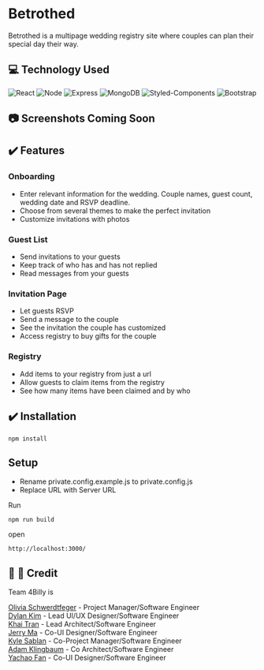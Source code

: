 # Betrothed
Betrothed is a multipage wedding registry site where couples can plan their special day their way. 

## :computer: Technology Used
![React](https://img.shields.io/badge/React-20232A?style=for-the-badge&logo=react&logoColor=61DAFB) ![Node](https://img.shields.io/badge/React-20232A?style=for-the-badge&logo=react&logoColor=61DAFB) ![Express](https://img.shields.io/badge/Express.js-000000?style=for-the-badge&logo=express&logoColor=white) ![MongoDB](https://img.shields.io/badge/MongoDB-4EA94B?style=for-the-badge&logo=mongodb&logoColor=white) ![Styled-Components](https://img.shields.io/badge/styled--components-DB7093?style=for-the-badge&logo=styled-components&logoColor=white) ![Bootstrap](https://img.shields.io/badge/Bootstrap-563D7C?style=for-the-badge&logo=bootstrap&logoColor=white) 

## :camera: Screenshots Coming Soon

## :heavy_check_mark: Features

### Onboarding 

* Enter relevant information for the wedding. Couple names, guest count, wedding date and RSVP deadline. 
* Choose from several themes to make the perfect invitation
* Customize invitations with photos


### Guest List

* Send invitations to your guests
* Keep track of who has and has not replied
* Read messages from your guests

### Invitation Page

* Let guests RSVP 
* Send a message to the couple 
* See the invitation the couple has customized
* Access registry to buy gifts for the couple

### Registry

* Add items to your registry from just a url
* Allow guests to claim items from the registry
* See how many items have been claimed and by who

## :heavy_check_mark: Installation

```
npm install
```

## Setup
* Rename private.config.example.js to private.config.js
* Replace URL with Server URL

Run

```
npm run build
```

open

```
http://localhost:3000/

```

## :woman: :man: Credit
Team 4Billy is

[Olivia Schwerdtfeger](https://github.com/oliviaschwerdt) - Project Manager/Software Engineer
<br>
[Dylan Kim](https://github.com/DylanDKim) - Lead UI/UX Designer/Software Engineer
<br>
[Khai Tran](https://github.com/solo917) - Lead Architect/Software Engineer
<br>
[Jerry Ma](https://github.com/jerry-jma) - Co-UI Designer/Software Engineer
<br>
[Kyle Sablan](https://github.com/kyle-sablan) - Co-Project Manager/Software Engineer
<br>
[Adam Klingbaum](https://github.com/adamklingbaum) - Co Architect/Software Engineer
<br>
[Yachao Fan](https://github.com/ycfan23) - Co-UI Designer/Software Engineer



